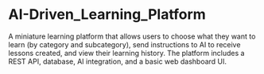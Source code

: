 # AI-Driven_Learning_Platform
A miniature learning platform that allows users to choose what they want to learn (by category and subcategory), send instructions to AI to receive lessons created, and view their learning history. The platform includes a REST API, database, AI integration, and a basic web dashboard UI.
